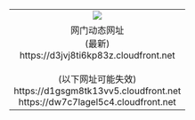 ﻿<table>
  <tr></tr>
  <tr><td colspan=2 align=center><img src="https://d3jvj8ti6kp83z.cloudfront.net/Up/oGate.jpg" /></td></tr>
  <tr><td colspan=2 align=center>网门动态网址<br/>(最新)
<br>https://d3jvj8ti6kp83z.cloudfront.net
<br/><br/>(以下网址可能失效)
<br>https://d1gsgm8tk13vv5.cloudfront.net
<br>https://dw7c7lagel5c4.cloudfront.net
    </td>
  </tr>
</table>
